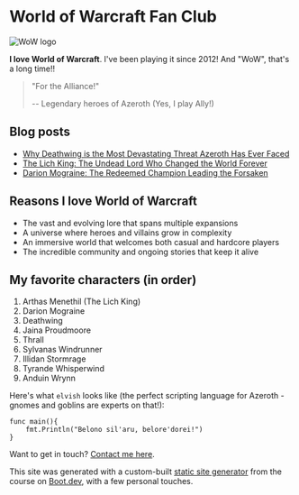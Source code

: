 # World of Warcraft Fan Club

![WoW logo](/images/wow.png)

**I love World of Warcraft**. I've been playing it since 2012! And "WoW", that's a long time!!

> "For the Alliance!"
>
> -- Legendary heroes of Azeroth (Yes, I play Ally!)

## Blog posts

- [Why Deathwing is the Most Devastating Threat Azeroth Has Ever Faced](/blog/deathwing)
- [The Lich King: The Undead Lord Who Changed the World Forever](/blog/thelichking)
- [Darion Mograine: The Redeemed Champion Leading the Forsaken](/blog/mograine)

## Reasons I love World of Warcraft

- The vast and evolving lore that spans multiple expansions
- A universe where heroes and villains grow in complexity
- An immersive world that welcomes both casual and hardcore players
- The incredible community and ongoing stories that keep it alive

## My favorite characters (in order)

1. Arthas Menethil (The Lich King)
2. Darion Mograine
3. Deathwing
4. Jaina Proudmoore
5. Thrall
6. Sylvanas Windrunner
7. Illidan Stormrage
8. Tyrande Whisperwind
9. Anduin Wrynn

Here's what `elvish` looks like (the perfect scripting language for Azeroth - gnomes and goblins are experts on that!):
```
func main(){
    fmt.Println("Belono sil'aru, belore'dorei!")
}
```
Want to get in touch? [Contact me here](/contact).

This site was generated with a custom-built [static site generator](https://www.boot.dev/courses/build-static-site-generator-python) from the course on [Boot.dev](https://www.boot.dev), with a few personal touches.
